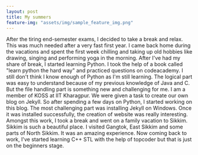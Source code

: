 ```yaml
---
layout: post
title: My summers
feature-img: "assets/img/sample_feature_img.png"
---
```

After the tiring end-semester exams, I decided to take a break and relax. This was much needed after a very fast first year.
I came back home during the vacations and spent the first week chilling and taking up old hobbies like drawing, singing and performing yoga in the morning.
After I've had my share of break, I started learning Python. I took the help of a book called "learn python the hard way" and practiced questions on codeacademy. I still don't think I know enough of Python as I'm still learning. The logical part was easy to understand because of my previous knowledge of Java and C. But the file handling part is something new and challenging for me.
I am a member of KOSS at IIT Kharagpur. We were given a task to create our own blog on Jekyll. So after spending a few days on Python, I started working on this blog. The most challenging part was installing Jekyll on Windows. Once it was installed successfully, the creation of website was really interesting.
Amongst this work, I took a break and went on a family vacation to Sikkim. Sikkim is such a beautiful place. I visited Gangtok, East Sikkim and some parts of North Sikkim. It was an amazing experience.
Now coming back to work, I've started learning C++ STL with the help of topcoder but that is just on the beginners stage.
